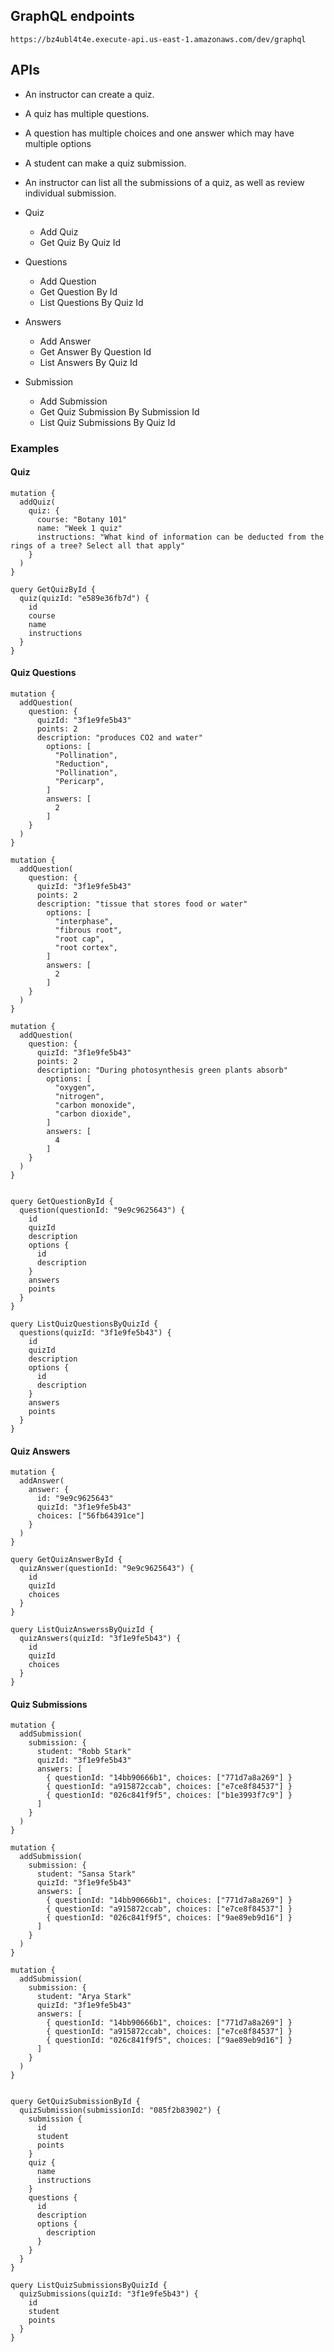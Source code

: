 ## GraphQL endpoints

```
https://bz4ubl4t4e.execute-api.us-east-1.amazonaws.com/dev/graphql
```

## APIs

- An instructor can create a quiz.
- A quiz has multiple questions.
- A question has multiple choices and one answer which may have multiple options
- A student can make a quiz submission.
- An instructor can list all the submissions of a quiz, as well as review individual submission.

- Quiz

  - Add Quiz
  - Get Quiz By Quiz Id

- Questions

  - Add Question
  - Get Question By Id
  - List Questions By Quiz Id

- Answers

  - Add Answer
  - Get Answer By Question Id
  - List Answers By Quiz Id

- Submission

  - Add Submission
  - Get Quiz Submission By Submission Id
  - List Quiz Submissions By Quiz Id

### Examples

#### Quiz

```
mutation {
  addQuiz(
    quiz: {
      course: "Botany 101"
      name: "Week 1 quiz"
      instructions: "What kind of information can be deducted from the rings of a tree? Select all that apply"
    }
  )
}

query GetQuizById {
  quiz(quizId: "e589e36fb7d") {
    id
    course
  	name
    instructions
  }
}
```

#### Quiz Questions

```
mutation {
  addQuestion(
    question: {
      quizId: "3f1e9fe5b43"
      points: 2
      description: "produces CO2 and water"
        options: [
          "Pollination",
          "Reduction",
          "Pollination",
          "Pericarp",
        ]
        answers: [
          2
        ]
    }
  )
}

mutation {
  addQuestion(
    question: {
      quizId: "3f1e9fe5b43"
      points: 2
      description: "tissue that stores food or water"
        options: [
          "interphase",
          "fibrous root",
          "root cap",
          "root cortex",
        ]
        answers: [
          2
        ]
    }
  )
}

mutation {
  addQuestion(
    question: {
      quizId: "3f1e9fe5b43"
      points: 2
      description: "During photosynthesis green plants absorb"
        options: [
          "oxygen",
          "nitrogen",
          "carbon monoxide",
          "carbon dioxide",
        ]
        answers: [
          4
        ]
    }
  )
}


query GetQuestionById {
  question(questionId: "9e9c9625643") {
    id
    quizId
  	description
    options {
      id
      description
    }
    answers
    points
  }
}

query ListQuizQuestionsByQuizId {
  questions(quizId: "3f1e9fe5b43") {
    id
    quizId
  	description
    options {
      id
      description
    }
    answers
    points
  }
}
```

#### Quiz Answers

```
mutation {
  addAnswer(
    answer: {
      id: "9e9c9625643"
      quizId: "3f1e9fe5b43"
      choices: ["56fb64391ce"]
    }
  )
}

query GetQuizAnswerById {
  quizAnswer(questionId: "9e9c9625643") {
    id
    quizId
    choices
  }
}

query ListQuizAnswerssByQuizId {
  quizAnswers(quizId: "3f1e9fe5b43") {
    id
    quizId
    choices
  }
}
```

#### Quiz Submissions

```
mutation {
  addSubmission(
    submission: {
      student: "Robb Stark"
      quizId: "3f1e9fe5b43"
      answers: [
        { questionId: "14bb90666b1", choices: ["771d7a8a269"] }
        { questionId: "a915872ccab", choices: ["e7ce8f84537"] }
        { questionId: "026c841f9f5", choices: ["b1e3993f7c9"] }
      ]
    }
  )
}

mutation {
  addSubmission(
    submission: {
      student: "Sansa Stark"
      quizId: "3f1e9fe5b43"
      answers: [
        { questionId: "14bb90666b1", choices: ["771d7a8a269"] }
        { questionId: "a915872ccab", choices: ["e7ce8f84537"] }
        { questionId: "026c841f9f5", choices: ["9ae89eb9d16"] }
      ]
    }
  )
}

mutation {
  addSubmission(
    submission: {
      student: "Arya Stark"
      quizId: "3f1e9fe5b43"
      answers: [
        { questionId: "14bb90666b1", choices: ["771d7a8a269"] }
        { questionId: "a915872ccab", choices: ["e7ce8f84537"] }
        { questionId: "026c841f9f5", choices: ["9ae89eb9d16"] }
      ]
    }
  )
}


query GetQuizSubmissionById {
  quizSubmission(submissionId: "085f2b83902") {
    submission {
      id
      student
      points
    }
    quiz {
      name
      instructions
    }
    questions {
      id
      description
      options {
        description
      }
    }
  }
}

query ListQuizSubmissionsByQuizId {
  quizSubmissions(quizId: "3f1e9fe5b43") {
    id
    student
    points
  }
}
```
